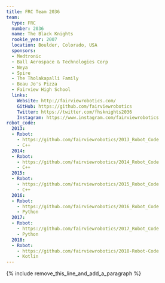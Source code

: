 ```yaml
---
title: FRC Team 2036
team:
  type: FRC
  number: 2036
  name: The Black Knights
  rookie_year: 2007
  location: Boulder, Colorado, USA
  sponsors:
  - Medtronic
  - Ball Aerospace & Technologies Corp
  - Neya
  - Spire
  - The Tholakapalli Family
  - Beau Jo's Pizza
  - Fairview High School
  links:
    Website: http://fairviewrobotics.com/
    GitHub: https://github.com/fairviewrobotics
    Twitter: https://twitter.com/fhsknights2036
    Instagram: https://www.instagram.com/fairviewrobotics
robot_code:
  2013:
  - Robot:
    - https://github.com/fairviewrobotics/2013_Robot_Code
    - C++
  2014:
  - Robot:
    - https://github.com/fairviewrobotics/2014_Robot_Code
    - C++
  2015:
  - Robot:
    - https://github.com/fairviewrobotics/2015_Robot_Code
    - C++
  2016:
  - Robot:
    - https://github.com/fairviewrobotics/2016_Robot_Code
    - Python
  2017:
  - Robot:
    - https://github.com/fairviewrobotics/2017_Robot_Code
    - Python
  2018:
  - Robot:
    - https://github.com/fairviewrobotics/2018-Robot-Code
    - Kotlin
---
```


{% include remove_this_line_and_add_a_paragraph %}